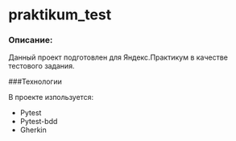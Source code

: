 # praktikum_test
### Описание:

Данный проект подготовлен для Яндекс.Практикум в качестве тестового задания.

###Технологии

В проекте изпользуется:

* Pytest
* Pytest-bdd
* Gherkin